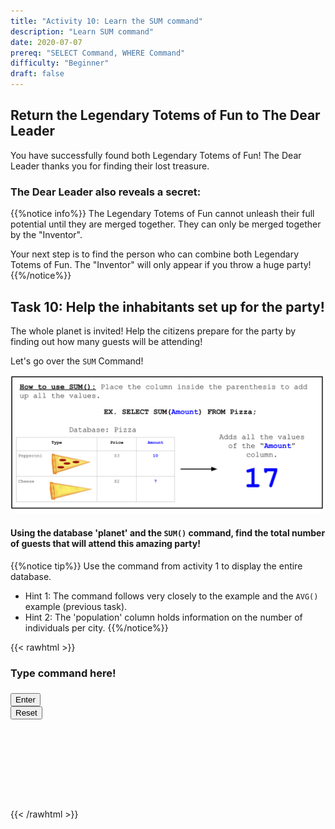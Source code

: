 ```yaml
---
title: "Activity 10: Learn the SUM command"
description: "Learn SUM command"
date: 2020-07-07
prereq: "SELECT Command, WHERE Command"
difficulty: "Beginner"
draft: false
---
```

<!-- Links for javascript and CSS needed for drop down logic -->
<link rel="stylesheet" href="../default/_default.css" type="text/css"></link>
<link rel="stylesheet" href="../default/_type.css" type="text/css"></link>
<script type="text/javascript" src="../default/_default.js"></script>
<script type="text/javascript" src="../default/_type.js"></script>
<script type="text/javascript" src="../default/alasql.js"></script>
<script type="text/javascript" src="../default/db.js"></script>
<link rel="stylesheet" href="_activity10.css" type="text/css"></link>
<script type="text/javascript" src="_activity10.js"></script>

<!-- Embed YouTube Video Link here when ready -->
## Return the Legendary Totems of Fun to The Dear Leader

You have successfully found both Legendary Totems of Fun! The Dear Leader thanks you for finding their lost treasure.

### The Dear Leader also reveals a secret:
{{%notice info%}}
The Legendary Totems of Fun cannot unleash their full potential until they are merged together. They can only be merged together by the "Inventor".

Your next step is to find the person who can combine both Legendary Totems of Fun. The "Inventor" will only appear if you throw a huge party!
{{%/notice%}}

## Task 10: Help the inhabitants set up for the party!
The whole planet is invited! Help the citizens prepare for the party by finding out how many guests will be attending!

Let's go over the `SUM` Command!

![Explain](assets/sum.png)

#### Using the database 'planet' and the `SUM()` command, find the total number of guests that will attend this amazing party!

{{%notice tip%}}
Use the command from activity 1 to display the entire database.

* Hint 1: The command follows very closely to the example and the `AVG()` example (previous task).
* Hint 2: The 'population' column holds information on the number of individuals per city.
{{%/notice%}}

<!-- SQL Type In Activity -->

{{< rawhtml >}}
<div class="terminal_div" id="terminal_div">
    <div class = "outer">
      <h3 id = "commands" contenteditable="true" onclick="placeholder()">Type command here!</h3>
    </div>
    <div class = "prev">
      <h3 id = "prev"></h3>
    </div>
    <div style="clear: both;"></div>
    <button class="button button1" onclick="sql()"> Enter </button>
    <div style="clear: both;"></div> 
    <button class = "button reset" onclick="reset()">Reset</button>
</div>

<div style="clear: both;"></div> 
  
<h1 class="error" id="sqlcommand" style="visibility:hidden"><strong>ERROR INVALID INPUT></strong></h1>
  
<table id="table">
  <tr></tr>
</table>
  
<h4 id="story"></h4>
  
<!-- Tells User to continue mission -->
<div class="resume_plot" id="resume_plot" style="visibility:hidden">
  <div class="alert">
    <span id="check">&#10003;</span>
    You've completed the task! Continue to the next mission!
  </div>
</div>

{{< /rawhtml >}}
